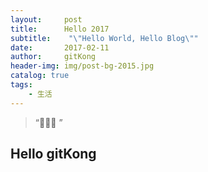 ```yaml
---
layout:     post
title:      Hello 2017
subtitle:    "\"Hello World, Hello Blog\""
date:       2017-02-11
author:     gitKong
header-img: img/post-bg-2015.jpg
catalog: true
tags:
    - 生活
---
```


> “🙉🙉🙉 ”


## Hello gitKong


